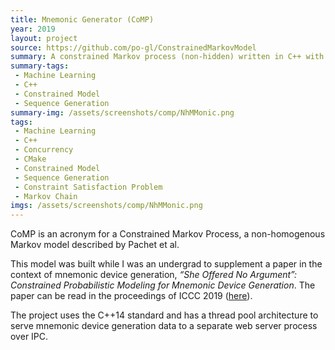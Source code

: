 ```yaml
---
title: Mnemonic Generator (CoMP)
year: 2019
layout: project
source: https://github.com/po-gl/ConstrainedMarkovModel
summary: A constrained Markov process (non-hidden) written in C++ with a server that uses a thread pool architecture
summary-tags:
 - Machine Learning
 - C++
 - Constrained Model
 - Sequence Generation
summary-img: /assets/screenshots/comp/NhMMonic.png
tags:
 - Machine Learning
 - C++
 - Concurrency
 - CMake
 - Constrained Model
 - Sequence Generation
 - Constraint Satisfaction Problem
 - Markov Chain
imgs: /assets/screenshots/comp/NhMMonic.png
---
```


CoMP is an acronym for a Constrained Markov Process, a non-homogenous Markov model described by Pachet et al.

This model was built while I was an undergrad to supplement a paper in the context of mnemonic device generation, *“She Offered No Argument”: Constrained Probabilistic Modeling for Mnemonic Device Generation*. The paper can be read in the proceedings of ICCC 2019 ([here](http://computationalcreativity.net/iccc2019/assets/iccc_proceedings_2019.pdf#page=95)).

<!-- You can try the model out to create mnemonic devices at ISU's CCIL website [here](https://ccil.cs.isu.edu/projects/nhmmonic/). -->

The project uses the C++14 standard and has a thread pool architecture to serve mnemonic device generation data to a separate web server process over IPC.

